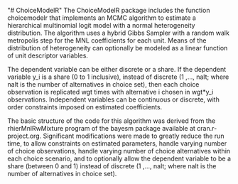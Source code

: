 "# ChoiceModelR" 
The ChoiceModelR package includes the function choicemodelr that implements an MCMC algorithm to estimate a hierarchical multinomial logit model with a normal heterogeneity distribution.  The algorithm uses a hybrid Gibbs Sampler with a random walk metropolis step for the MNL coefficients for each unit.  Means of the distribution of heterogeneity can optionally be modeled as a linear function of unit descriptor variables.

The dependent variable can be either discrete or a share.  If the dependent variable y_i is a share (0 to 1 inclusive), instead of discrete (1 ,..., nalt; where nalt is the number of alternatives in choice set), then each choice observation is replicated wgt times with alternative i chosen in wgt*y_i observations.  Independent variables can be continuous or discrete, with order constraints imposed on estimated coefficients.

The basic structure of the code for this algorithm was derived from the rhierMnlRwMixture program of the bayesm package available at cran.r-project.org.  Significant modifications were made to greatly reduce the run time, to allow constraints on estimated parameters, handle varying number of choice observations, handle varying number of choice alternatives within each choice scenario, and to optionally allow the dependent variable to be a share (between 0 and 1) instead of discrete (1 ,..., nalt; where nalt is the number of alternatives in choice set).
